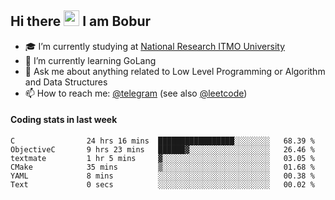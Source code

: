## Hi there <img src="https://media.giphy.com/media/hvRJCLFzcasrR4ia7z/giphy.gif" width="25px" height="25px"> I am Bobur

- :mortar_board: I’m currently studying at [National Research ITMO University](https://itmo.ru/)
- :seedling: I’m currently learning GoLang
- :speech_balloon: Ask me about anything related to Low Level Programming or Algorithm and Data Structures
- :mailbox: How to reach me: [@telegram](https://t.me/octoant) (see also [@leetcode](https://leetcode.com/octoant/))    

#### Coding stats in last week

<!--START_SECTION:waka-->

```text
C                24 hrs 16 mins  █████████████████░░░░░░░░   68.39 %
ObjectiveC       9 hrs 23 mins   ██████▓░░░░░░░░░░░░░░░░░░   26.46 %
textmate         1 hr 5 mins     ▓░░░░░░░░░░░░░░░░░░░░░░░░   03.05 %
CMake            35 mins         ▒░░░░░░░░░░░░░░░░░░░░░░░░   01.68 %
YAML             8 mins          ░░░░░░░░░░░░░░░░░░░░░░░░░   00.38 %
Text             0 secs          ░░░░░░░░░░░░░░░░░░░░░░░░░   00.02 %
```

<!--END_SECTION:waka-->
